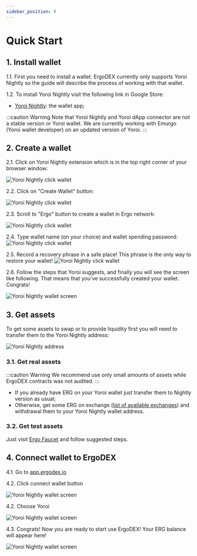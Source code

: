 ```yaml
---
sidebar_position: 0
---
```


# Quick Start

## 1. Install wallet
1.1. First you need to install a wallet. ErgoDEX currently only supports Yoroi Nightly so the 
guide will describe the process of working with that wallet.

1.2. To install Yoroi Nightly visit the following link in Google Store:
- [Yoroi Nightly](https://chrome.google.com/webstore/detail/yoroi-nightly/poonlenmfdfbjfeeballhiibknlknepo): the wallet app;

:::caution Warning
Note that Yoroi Nightly and Yoroi dApp connector are not a stable version or Yoroi wallet. We are currently working with
Emurgo (Yoroi wallet developer) on an updated version of Yoroi.
:::

## 2. Create a wallet

2.1. Click on Yoroi Nightly extension which is in the top right corner of your browser window:

![Yoroi Nightly click wallet](/img/user-guides/quick-start/1.png)

2.2. Click on "Create Wallet" button:

![Yoroi Nightly click wallet](/img/user-guides/quick-start/2.png)

2.3. Scroll to "Ergo" button to create a wallet in Ergo network:

![Yoroi Nightly click wallet](/img/user-guides/quick-start/3.png)

2.4. Type wallet name (on your choice) and wallet spending password:
![Yoroi Nightly click wallet](/img/user-guides/quick-start/4.png)

2.5. Record a recovery phrase in a safe place! This phrase is the only way to restore your wallet!
![Yoroi Nightly click wallet](/img/user-guides/quick-start/5.png)

2.6. Follow the steps that Yoroi suggests, and finally you will see the screen like following. That means that you've 
successfully created your wallet. Congrats!

![Yoroi Nightly wallet screen](/img/user-guides/quick-start/6.png)

## 3. Get assets

To get some assets to swap or to provide liquidity first you will need to transfer them to the Yoroi Nightly address:

![Yoroi Nightly address](/img/user-guides/quick-start/10.png)

### 3.1. Get real assets

:::caution Warning
We recommend use only small amounts of assets while ErgoDEX contracts was not audited. 
:::

- If you already have ERG on your Yoroi wallet just transfer them to Nightly version as usual;
- Otherwise, get some ERG on exchange ([list of available exchanges](https://ergoplatform.org/en/exchanges/)) and
  withdrawal them to your Yoroi Nightly wallet address.

### 3.2. Get test assets
Just visit [Ergo Faucet](https://ergofaucet.org/) and follow suggested steps.

## 4. Connect wallet to ErgoDEX

4.1. Go to [app.ergodex.io](https://app.ergodex.io)

4.2. Click connect wallet button

![Yoroi Nightly wallet screen](/img/user-guides/quick-start/7.png)

4.2. Choose Yoroi

![Yoroi Nightly wallet screen](/img/user-guides/quick-start/8.png)

4.3. Congrats! Now you are ready to start use ErgoDEX! Your ERG balance will appear here!

![Yoroi Nightly wallet screen](/img/user-guides/quick-start/9.png)

